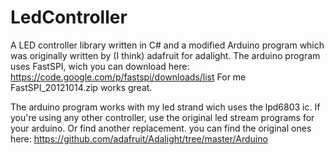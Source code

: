 LedController
=============

A LED controller library written in C# and a modified Arduino program which was originally written by (I think) adafruit for adalight.
The arduino program uses FastSPI, wich you can download here: https://code.google.com/p/fastspi/downloads/list
For me FastSPI_20121014.zip works great.

The arduino program works with my led strand wich uses the lpd6803 ic.
If you're using any other controller, use the original led stream programs for your arduino. Or find another replacement.
you can find the original ones here: https://github.com/adafruit/Adalight/tree/master/Arduino
